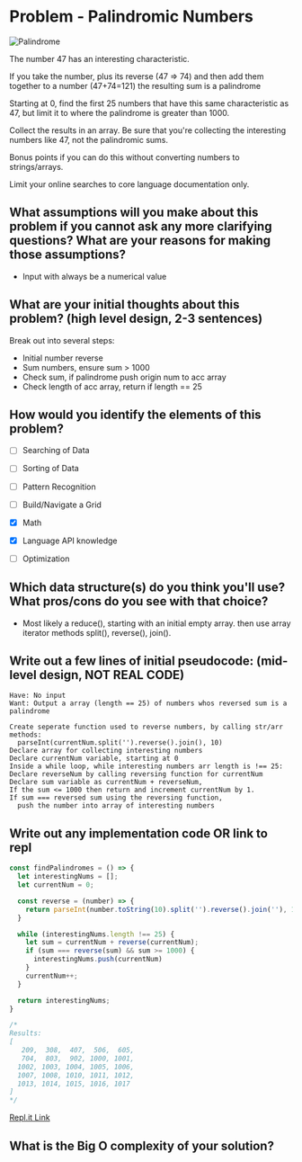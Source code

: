 # Problem - Palindromic Numbers
![Palindrome](https://media.giphy.com/media/xT5LMYqyIPJtjnjiHm/giphy.gif)

The number 47 has an interesting characteristic.

If you take the number, plus its reverse (47 => 74) and then add them together to a number (47+74=121) the resulting sum is a palindrome

Starting at 0, find the first 25 numbers that have this same characteristic as 47, but limit it to where the palindrome is greater than 1000.

Collect the results in an array. Be sure that you're collecting the interesting numbers like 47, not the palindromic sums.

Bonus points if you can do this without converting numbers to strings/arrays.

Limit your online searches to core language documentation only.

## What assumptions will you make about this problem if you cannot ask any more clarifying questions? What are your reasons for making those assumptions?
- Input with always be a numerical value

## What are your initial thoughts about this problem? (high level design, 2-3 sentences)

Break out into several steps:
- Initial number reverse 
- Sum numbers, ensure sum > 1000
- Check sum, if palindrome push origin num to acc array
- Check length of acc array, return if length == 25

## How would you identify the elements of this problem?

- [ ] Searching of Data
- [ ] Sorting of Data
- [ ] Pattern Recognition
- [ ] Build/Navigate a Grid
- [X] Math
- [X] Language API knowledge
- [ ] Optimization


## Which data structure(s) do you think you'll use? What pros/cons do you see with that choice?

- Most likely a reduce(), starting with an initial empty array. then use array iterator methods split(), reverse(), join().

## Write out a few lines of initial pseudocode: (mid-level design, NOT REAL CODE)
```
Have: No input
Want: Output a array (length == 25) of numbers whos reversed sum is a palindrome

Create seperate function used to reverse numbers, by calling str/arr methods:
  parseInt(currentNum.split('').reverse().join(), 10)
Declare array for collecting interesting numbers
Declare currentNum variable, starting at 0
Inside a while loop, while interesting numbers arr length is !== 25:
Declare reverseNum by calling reversing function for currentNum
Declare sum variable as currentNum + reverseNum, 
If the sum <= 1000 then return and increment currentNum by 1. 
If sum === reversed sum using the reversing function, 
  push the number into array of interesting numbers
```

## Write out any implementation code OR link to repl
```JavaScript
const findPalindromes = () => {
  let interestingNums = [];
  let currentNum = 0;

  const reverse = (number) => {
    return parseInt(number.toString(10).split('').reverse().join(''), 10);
  }

  while (interestingNums.length !== 25) {
    let sum = currentNum + reverse(currentNum);
    if (sum === reverse(sum) && sum >= 1000) {
      interestingNums.push(currentNum)
    }
    currentNum++;
  }

  return interestingNums;
}

/*
Results:
[
   209,  308,  407,  506,  605,
   704,  803,  902, 1000, 1001,
  1002, 1003, 1004, 1005, 1006,
  1007, 1008, 1010, 1011, 1012,
  1013, 1014, 1015, 1016, 1017
]
*/
```
[Repl.it Link](https://repl.it/@bearishparrot/AverageLovingOpen64#index.js)
## What is the Big O complexity of your solution?
